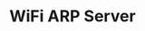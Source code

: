 ---
title: "WiFi ARP Server"
description: "A simple project to ease the procedure to connect to my college WiFi."
link: "https://github.com/VishnuSanal/WiFiARPServer"
tags: ["python", "flask", "scapy"]
---
